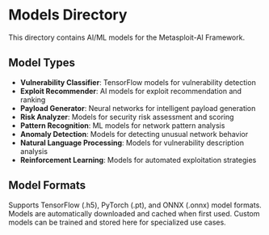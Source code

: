 # Models Directory

This directory contains AI/ML models for the Metasploit-AI Framework.

## Model Types
- **Vulnerability Classifier**: TensorFlow models for vulnerability detection
- **Exploit Recommender**: AI models for exploit recommendation and ranking
- **Payload Generator**: Neural networks for intelligent payload generation
- **Risk Analyzer**: Models for security risk assessment and scoring
- **Pattern Recognition**: ML models for network pattern analysis
- **Anomaly Detection**: Models for detecting unusual network behavior
- **Natural Language Processing**: Models for vulnerability description analysis
- **Reinforcement Learning**: Models for automated exploitation strategies

## Model Formats
Supports TensorFlow (.h5), PyTorch (.pt), and ONNX (.onnx) model formats.
Models are automatically downloaded and cached when first used.
Custom models can be trained and stored here for specialized use cases.
